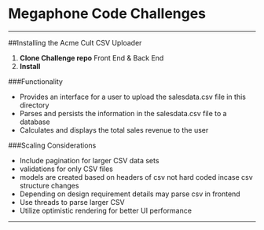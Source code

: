 
# Megaphone Code Challenges

---

##Installing the Acme Cult CSV Uploader
1. **Clone Challenge repo** Front End & Back End
2. **Install**


###Functionality
- Provides an interface for a user to upload the salesdata.csv file in this directory
- Parses and persists the information in the salesdata.csv file to a database
- Calculates and displays the total sales revenue to the user

###Scaling Considerations
- Include pagination for larger CSV data sets
- validations for only CSV files
- models are created based on headers of csv not hard coded incase csv structure changes
- Depending on design requirement details may parse csv in frontend
-  Use threads to parse larger CSV
-  Utilize optimistic rendering for better UI performance

---